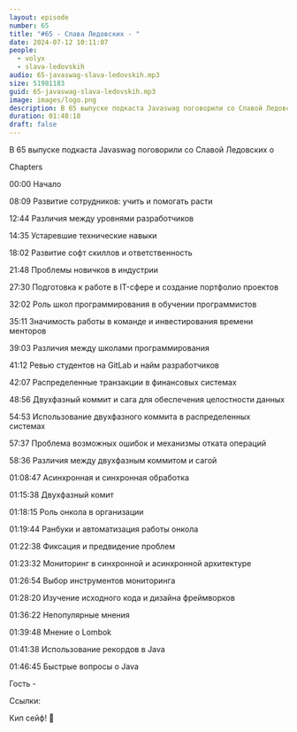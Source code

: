 ```yaml
---
layout: episode
number: 65
title: "#65 - Слава Ледовских - "
date: 2024-07-12 10:11:07
people:
  - volyx
  - slava-ledovskih
audio: 65-javaswag-slava-ledovskih.mp3
size: 51981183           
guid: 65-javaswag-slava-ledovskih.mp3
image: images/logo.png
description: В 65 выпуске подкаста Javaswag поговорили со Славой Ледовских о
duration: 01:48:18
draft: false
---
```



В 65 выпуске подкаста Javaswag поговорили со Славой Ледовских о

Chapters

00:00 Начало

08:09 Развитие сотрудников: учить и помогать расти

12:44 Различия между уровнями разработчиков

14:35 Устаревшие технические навыки

18:02 Развитие софт скиллов и ответственность

21:48 Проблемы новичков в индустрии

27:30 Подготовка к работе в IT-сфере и создание портфолио проектов

32:02 Роль школ программирования в обучении программистов

35:11 Значимость работы в команде и инвестирования времени менторов

39:03 Различия между школами программирования

41:12 Ревью студентов на GitLab и найм разработчиков

42:07 Распределенные транзакции в финансовых системах

48:56 Двухфазный коммит и сага для обеспечения целостности данных

54:53 Использование двухфазного коммита в распределенных системах

57:37 Проблема возможных ошибок и механизмы отката операций

58:36 Различия между двухфазным коммитом и сагой

01:08:47 Асинхронная и синхронная обработка

01:15:38 Двухфазный комит

01:18:15 Роль онкола в организации

01:19:44 Ранбуки и автоматизация работы онкола

01:22:38 Фиксация и предвидение проблем

01:23:32 Мониторинг в синхронной и асинхронной архитектуре

01:26:54 Выбор инструментов мониторинга

01:28:20 Изучение исходного кода и дизайна фреймворков

01:36:22 Непопулярные мнения

01:39:48 Мнение о Lombok

01:41:38 Использование рекордов в Java

01:46:45 Быстрые вопросы о Java

Гость - 

Ссылки:


Кип сейф! 🖖
